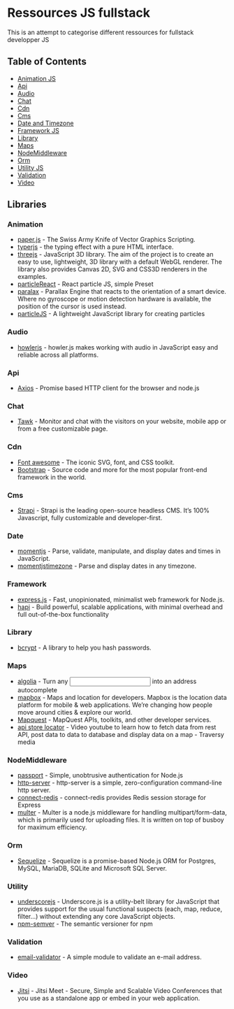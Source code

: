 # Ressources JS fullstack

This is an attempt to categorise different ressources for fullstack developper JS

## Table of Contents

- [Animation JS](#Animation)
- [Api](#Api)
- [Audio](#Audio)
- [Chat](#Chat)
- [Cdn](#Cdn)
- [Cms](#Cms)
- [Date and Timezone](#Time)
- [Framework JS](#Framework)
- [Library](#Library)
- [Maps](#Maps)
- [NodeMiddleware](#NodeMiddleware)
- [Orm](#Orm)
- [Utility JS](#Utility)
- [Validation](#Validation)
- [Video](#Video)




Libraries
-------

### Animation

- [paper.js](http://paperjs.org) - The Swiss Army Knife of Vector Graphics Scripting.
- [typerjs](https://steven.codes/typerjs/) - the typing effect with a pure HTML interface.
- [threejs](https://threejs.org/) - JavaScript 3D library. The aim of the project is to create an easy to use, lightweight, 3D library with a default WebGL renderer. The library also provides Canvas 2D, SVG and CSS3D renderers in the examples.
- [particleReact](https://rpj.bembi.org/?ref=madewithreactjs.com#simple) - React particle JS, simple Preset
- [paralax](https://matthew.wagerfield.com/parallax/) - Parallax Engine that reacts to the orientation of a smart device. Where no gyroscope or motion detection hardware is available, the position of the cursor is used instead.
- [particleJS](https://vincentgarreau.com/particles.js/) - A lightweight JavaScript library for creating particles

### Audio 

- [howlerjs](https://howlerjs.com/) - howler.js makes working with audio in JavaScript easy and reliable across all platforms.

### Api

- [Axios](https://github.com/axios/axios) - Promise based HTTP client for the browser and node.js

### Chat

- [Tawk](https://www.tawk.to/) - Monitor and chat with the visitors on your website, mobile app or from a free customizable page.

### Cdn

- [Font awesome](https://cdnjs.com/libraries/font-awesome) - The iconic SVG, font, and CSS toolkit.
- [Bootstrap](https://www.bootstrapcdn.com/) - Source code and more for the most popular front-end framework in the world.

### Cms 

- [Strapi](https://strapi.io/) - Strapi is the leading open-source headless CMS. It’s 100% Javascript, fully customizable and developer-first.

### Date

- [momentjs](https://momentjs.com/) - Parse, validate, manipulate, and display dates and times in JavaScript.
- [momentjstimezone](https://momentjs.com/timezone/) - Parse and display dates in any timezone.

### Framework

- [express.js](https://expressjs.com/) - Fast, unopinionated, minimalist web framework for Node.js.
- [hapi](https://hapi.dev/) - Build powerful, scalable applications, with minimal overhead and full out-of-the-box functionality

### Library

- [bcrypt](https://github.com/kelektiv/node.bcrypt.js) - A library to help you hash passwords.

### Maps

- [algolia](https://community.algolia.com/places/) - Turn any <input> into an address autocomplete
- [mapbox](https://www.mapbox.com/) - Maps and location for developers. Mapbox is the location data platform for mobile & web applications. We’re changing how people move around cities & explore our world.
- [Mapquest](https://developer.mapquest.com/) - MapQuest APIs, toolkits, and other developer services.
- [api store locator](https://www.youtube.com/watch?v=9FQrFah9rnc) - Video youtube to learn how to fetch data from rest API, post data to data to database  and display data on a map - Traversy media

### NodeMiddleware

- [passport](http://www.passportjs.org/) - Simple, unobtrusive authentication for Node.js
- [http-server](https://github.com/http-party/http-server) - http-server is a simple, zero-configuration command-line http server.
- [connect-redis](https://github.com/tj/connect-redis#readme) - connect-redis provides Redis session storage for Express
- [multer](https://github.com/expressjs/multer) - Multer is a node.js middleware for handling multipart/form-data, which is primarily used for uploading files. It is written on top of busboy for maximum efficiency.

### Orm

- [Sequelize](https://sequelize.org/v5/) - Sequelize is a promise-based Node.js ORM for Postgres, MySQL, MariaDB, SQLite and Microsoft SQL Server. 

### Utility

- [underscorejs](https://underscorejs.org) - Underscore.js is a utility-belt library for JavaScript that provides support for the usual functional suspects (each, map, reduce, filter...) without extending any core JavaScript objects.
- [npm-semver](https://docs.npmjs.com/misc/semver.html) - The semantic versioner for npm

### Validation

- [email-validator](https://www.npmjs.com/package/email-validator) - A simple module to validate an e-mail address.

### Video 

- [Jitsi](https://jitsi.org/) - Jitsi Meet - Secure, Simple and Scalable Video Conferences that you use as a standalone app or embed in your web application.


